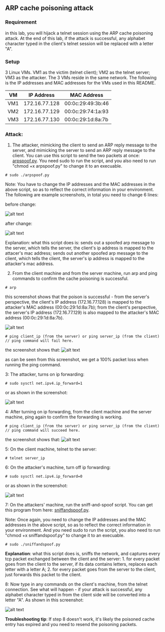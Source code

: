 ## ARP cache poisoning attack

### Requirement

in this lab, you will hijack a telnet session using the ARP cache poisoning attack. At the end of this lab, if the attack is successful, any alphabet character typed in the client's telnet session will be replaced with a letter "A".

### Setup

3 Linux VMs. VM1 as the victim (telnet client); VM2 as the telnet server; VM3 as the attacker. The 3 VMs reside in the same network. The following is the IP addresses and MAC addresses for the VMs used in this README.

| VM  |  IP Address   |    MAC Address    |
|-----|---------------|-------------------|
| VM1 | 172.16.77.128 | 00:0c:29:49:3b:46 |
| VM2 | 172.16.77.129 | 00:0c:29:74:1a:93 |
| VM3 | 172.16.77.130 | 00:0c:29:1d:8a:7b |

### Attack: 

1. The attacker, mimicking the client to send an ARP reply message to the server, and mimicking the server to send an ARP reply message to the client. You can use this script to send the two packets at once: [arpspoof.py](arpspoof.py). You need sudo to run the script, and you also need to run "chmod +x arpspoof.py" to change it to an execuable.

```console
# sudo ./arpspoof.py
```

Note: You have to change the IP addresses and the MAC addresses in the above script, so as to reflect the correct information in your environment. The following are example screenshots, in total you need to change 6 lines:

before change:

![alt text](lab-arp-before-change.png "before changing the 6 lines")

after change:

![alt text](lab-arp-after-change.png "after changing the 6 lines")

Explanation: what this script does is: sends out a spoofed arp message to the server, which tells the server, the client's ip address is mapped to the attacer's mac address; sends out another spoofed arp message to the client, which tells the client, the server's ip address is mapped to the attacker's mac address.

2. From the client machine and from the server machine, run arp and ping commands to confirm the cache poisoning is successful.

```console
# arp
```

this screenshot shows that the poison is successful - from the server's perspective, the client's IP address (172.16.77.128) is mapped to the attacker's MAC address (00:0c:29:1d:8a:7b); from the client's perspective, the server's IP address (172.16.77.129) is also mapped to the attacker's MAC address (00:0c:29:1d:8a:7b).

![alt text](lab-arp-poison-success.png "poison is successful")

```console
# ping client_ip (from the server) or ping server_ip (from the client) // ping command will fail here.
```

the screenshot shows that:
![alt text](lab-arp-ping-fails.png "ping fails")

as can be seen from this screenshot, we get a 100% packet loss when running the ping command.

3: The attacker, turns on ip forwarding:

```console
# sudo sysctl net.ipv4.ip_forward=1
```

or as shown in the screenshot:

![alt text](lab-arp-ip-forwarding-on.png "turning ip forwarding on")

4: After turning on ip forwarding, from the client machine and the server machine, ping again to confirm the forwarding is working.

```console
# ping client_ip (from the server) or ping server_ip (from the client) // ping command will succeed here.
```

the screenshot shows that:
![alt text](lab-arp-ping-succeeds.png "ping succeeds")

5: On the client machine, telnet to the server:

```console
# telnet server_ip
```

6: On the attacker's machine, turn off ip forwarding:

```console
# sudo sysctl net.ipv4.ip_forward=0
```

or as shown in the screenshot:

![alt text](lab-arp-ip-forwarding-off.png "turning ip forwarding off")

7: On the attackers' machine, run the sniff-and-spoof script. You can get this program from here: [sniffandspoof.py](sniffandspoof.py).

Note: Once again, you need to change the IP addresses and the MAC addresses in the above script, so as to reflect the correct information in your environment. And you need sudo to run the script, you also need to run "chmod +x sniffandspoof.py" to change it to an execuable.

```console
# sudo ./sniffandspoof.py
```

**Explanation**: what this script does is, sniffs the network, and captures every tcp packet exchanged between the client and the server: 1. for every packet goes from the client to the server, if its data contains letters, replaces each letter with a letter A; 2. for every packet goes from the server to the client, just forwards this packet to the client.

8: Now type in any commands on the client's machine, from the telnet connection. See what will happen - if your attack is successful, any alphabet character typed in from the client side will be converted into a letter "A". As shown in this screenshot:

![alt text](lab-arp-final-success.png "lab is successful!")

**Troubleshooting tip**: If step 8 doesn't work, it's likely the poisoned cache entry has expired and you need to resend the poisoning packets.
